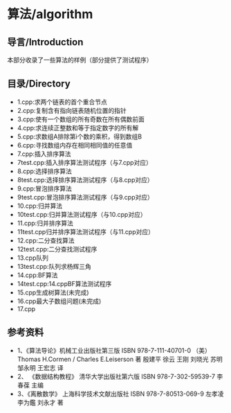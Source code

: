# 算法/algorithm

## 导言/Introduction

本部分收录了一些算法的样例（部分提供了测试程序）

## 目录/Directory

* 1.cpp:求两个链表的首个重合节点
* 2.cpp:复制含有指向链表随机位置的指针
* 3.cpp:使有一个数组的所有奇数在所有偶数前面
* 4.cpp:求连续正整数和等于指定数字的所有解
* 5.cpp:求数组A排除第i个数的乘积，得到数组B
* 6.cpp:寻找数组内存在相同相同值的任意值
* 7.cpp:插入排序算法
* 7test.cpp:插入排序算法测试程序（与7.cpp对应）
* 8.cpp:选择排序算法
* 8test.cpp:选择排序算法测试程序（与8.cpp对应）
* 9.cpp:冒泡排序算法
* 9test.cpp:冒泡排序算法测试程序（与9.cpp对应）
* 10.cpp:归并算法
* 10test.cpp:归并算法测试程序（与10.cpp对应）
* 11.cpp:归并排序算法
* 11test.cpp归并排序算法测试程序（与11.cpp对应）
* 12.cpp:二分查找算法
* 12test.cpp:二分查找测试程序
* 13.cpp队列
* 13test.cpp:队列求杨辉三角
* 14.cpp:BF算法
* 14test.cpp:14.cppBF算法测试程序
* 15.cpp生成树算法(未完成)
* 16.cpp最大子数组问题(未完成)
* 17.cpp

## 参考资料

* 1、《算法导论》机械工业出版社第三版 ISBN 978-7-111-40701-0 （美） Thomas H.Cormen / Charles E.Leiserson 著 殷建平 徐云 王刚 刘晓光 苏明 邹永明 王宏志 译
* 2、 《数据结构教程》 清华大学出版社第六版 ISBN 978-7-302-59539-7 李春葆 主编
* 3、《离散数学》 上海科学技术文献出版社 ISBN 978-7-80513-069-9 左孝凌 李为鑑 刘永才 著
